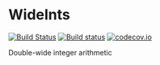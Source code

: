 # WideInts

[![Build Status](https://travis-ci.org/eschnett/WideInts.jl.svg?branch=master)](https://travis-ci.org/eschnett/WideInts.jl)
[![Build status](https://ci.appveyor.com/api/projects/status/pqhguqrm3a41akq9?svg=true)](https://ci.appveyor.com/project/eschnett/wideints-jl)
[![codecov.io](https://codecov.io/github/eschnett/WideInts.jl/coverage.svg?branch=master)](https://codecov.io/github/eschnett/WideInts.jl?branch=master)

Double-wide integer arithmetic
